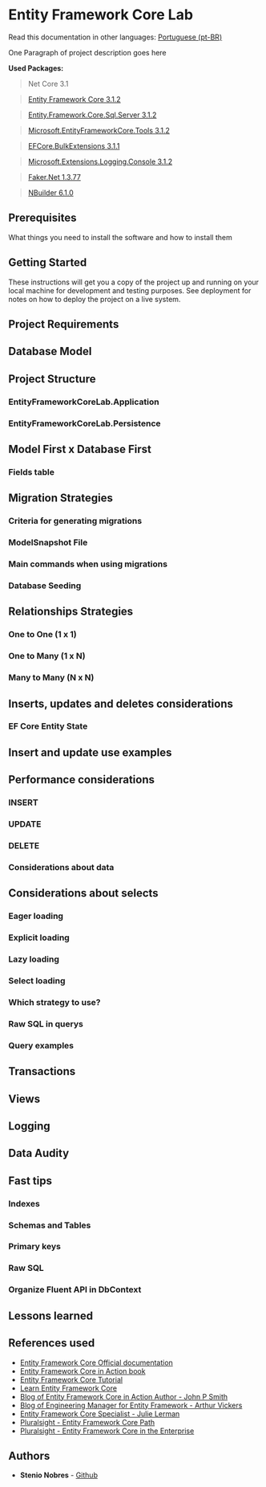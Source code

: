 # Entity Framework Core Lab

Read this documentation in other languages: [Portuguese (pt-BR)](README-pt-BR.md)

One Paragraph of project description goes here

**Used Packages:**

>Net Core 3.1

>[Entity Framework Core 3.1.2](https://www.nuget.org/packages/Microsoft.EntityFrameworkCore/3.1.2)

>[Entity.Framework.Core.Sql.Server 3.1.2](https://www.nuget.org/packages/Microsoft.EntityFrameworkCore.SqlServer/3.1.2)

>[Microsoft.EntityFrameworkCore.Tools 3.1.2](https://www.nuget.org/packages/Microsoft.EntityFrameworkCore.Tools/3.1.2)

>[EFCore.BulkExtensions 3.1.1](https://www.nuget.org/packages/EFCore.BulkExtensions/3.1.1)

>[Microsoft.Extensions.Logging.Console 3.1.2](https://www.nuget.org/packages/Microsoft.Extensions.Logging.Console/3.1.2)

>[Faker.Net 1.3.77](https://www.nuget.org/packages/Faker.Net/1.3.77)

>[NBuilder 6.1.0](https://www.nuget.org/packages/NBuilder/6.1.0)

## Prerequisites

What things you need to install the software and how to install them

## Getting Started

These instructions will get you a copy of the project up and running on your local machine for development and testing purposes. See deployment for notes on how to deploy the project on a live system.

## Project Requirements

## Database Model

## Project Structure

### EntityFrameworkCoreLab.Application

### EntityFrameworkCoreLab.Persistence

## Model First x Database First

### Fields table

## Migration Strategies

### Criteria for generating migrations

### ModelSnapshot File

### Main commands when using migrations

### Database Seeding

## Relationships Strategies

### One to One (1 x 1)

### One to Many (1 x N)

### Many to Many (N x N)

## Inserts, updates and deletes considerations

### EF Core Entity State

## Insert and update use examples

## Performance considerations

### INSERT

### UPDATE

### DELETE

### Considerations about data

## Considerations about selects

### Eager loading

### Explicit loading

### Lazy loading

### Select loading

### Which strategy to use?

### Raw SQL in querys

### Query examples

## Transactions

## Views

## Logging

## Data Audity

## Fast tips

### Indexes

### Schemas and Tables

### Primary keys

### Raw SQL

### Organize Fluent API in DbContext

## Lessons learned

## References used

* [Entity Framework Core Official documentation](https://docs.microsoft.com/en-us/ef/core/index)
* [Entity Framework Core in Action book](https://livebook.manning.com/book/entity-framework-core-in-action/about-this-book/)
* [Entity Framework Core Tutorial](https://www.entityframeworktutorial.net/efcore/entity-framework-core.aspx)
* [Learn Entity Framework Core](https://www.learnentityframeworkcore.com/)
* [Blog of Entity Framework Core in Action Author - John P Smith](https://www.thereformedprogrammer.net/)
* [Blog of Engineering Manager for Entity Framework - Arthur Vickers](https://blog.oneunicorn.com/)
* [Entity Framework Core Specialist - Julie Lerman](http://thedatafarm.com/)
* [Pluralsight - Entity Framework Core Path](https://www.pluralsight.com/paths/entity-framework-core)
* [Pluralsight - Entity Framework Core in the Enterprise](https://app.pluralsight.com/library/courses/entity-framework-enterprise-update/table-of-contents)

## Authors

* **Stenio Nobres** - [Github](https://github.com/stenionobres)